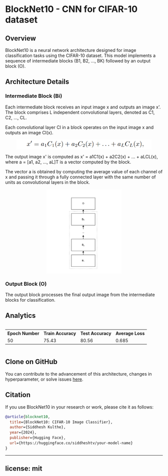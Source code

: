 # BlockNet10 - CNN for CIFAR-10 dataset

## Overview

BlockNet10 is a neural network architecture designed for image classification tasks using the CIFAR-10 dataset. This model implements a sequence of intermediate blocks (B1, B2, ..., BK) followed by an output block (O).

## Architecture Details

### Intermediate Block (Bi)

Each intermediate block receives an input image x and outputs an image x'. The block comprises L independent convolutional layers, denoted as C1, C2, ..., CL.

Each convolutional layer Cl in a block operates on the input image x and outputs an image Cl(x).

<div style="display: flex; justify-content: center;">
  <img src="figures/eq1.png" alt="Equation 1" />
</div>

The output image x' is computed as x' = a1C1(x) + a2C2(x) + ... + aLCL(x), where a = [a1, a2, ..., aL]T is a vector computed by the block.

The vector a is obtained by computing the average value of each channel of x and passing it through a fully connected layer with the same number of units as convolutional layers in the block.

<div style="display: flex; justify-content: center;">
  <img src="figures/fig1.png" alt="Figure 1" />
</div>

### Output Block (O)

The output block processes the final output image from the intermediate blocks for classification.

## Analytics

<div style="display: flex; justify-content: center; align-items: center;">
  <table>
    <tr>
      <th>Epoch Number</th>
      <th>Train Accuracy</th>
      <th>Test Accuracy</th>
      <th>Average Loss</th>
    </tr>
    <tr>
      <td>50</td>
      <td>75.43</td>
      <td>80.56</td>
      <td>0.685</td>
    </tr>
  </table>
</div>

## Clone on GitHub

You can contribute to the advancement of this architecture, changes in hyperparameter, or solve issues <a href="https://github.com/siddheshtv/cifar10" target="_blank">here</a>.

## Citation

If you use BlockNet10 in your research or work, please cite it as follows:

```bibtex
@article{blocknet10,
  title={BlockNet10: CIFAR-10 Image Classifier},
  author={Siddhesh Kulthe},
  year={2024},
  publisher={Hugging Face},
  url={https://huggingface.co/siddheshtv/your-model-name}
}
```

---

## license: mit
